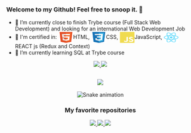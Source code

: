 ### Welcome to my Github! Feel free to snoop it. 🦝 

- 🔭 I’m currently close to finish Trybe course (Full Stack Web Development) and looking for an international Web Development Job
- 📕 I'm certified in: <img align="center" alt="Thiago-HTML" height="30" width="40" src="https://raw.githubusercontent.com/devicons/devicon/master/icons/html5/html5-original.svg">HTML, <img align="center" alt="Thiago-CSS" height="30" width="40" src="https://raw.githubusercontent.com/devicons/devicon/master/icons/css3/css3-original.svg">CSS, <img align="center" alt="Thiago-Js" height="30" width="40" src="https://raw.githubusercontent.com/devicons/devicon/master/icons/javascript/javascript-plain.svg">JavaScript, <img align="center" alt="Thiago-React" height="30" width="40" src="https://raw.githubusercontent.com/devicons/devicon/master/icons/react/react-original.svg">REACT js (Redux and Context)
- 📖 I’m currently learning SQL at Trybe course

<div align="center">
  <a href="https://github.com/thiagoacmonteiro">
  <img height="165em" src="https://github-readme-stats.vercel.app/api?username=thiagoacmonteiro&show_icons=true&theme=merko&include_all_commits=true&count_private=true"/>
  <img height="165em" src="https://github-readme-stats.vercel.app/api/top-langs/?username=thiagoacmonteiro&layout=compact&langs_count=7&theme=merko"/>
  
  ##
 
<div> 
  <a href="https://www.linkedin.com/in/thiagoacmonteiro/" target="_blank"><img src="https://img.shields.io/badge/-LinkedIn-%230077B5?style=for-the-badge&logo=linkedin&logoColor=white" target="_blank"></a> 
 
  ![Snake animation](https://github.com/thiagoacmonteiro/thiagoacmonteiro/blob/output/github-contribution-grid-snake.svg)
 
</div>

### My favorite repositories
<a href="https://github.com/thiagoacmonteiro/cryptocurr"><img height="150em" src="https://github-readme-stats.vercel.app/api/pin/?username=thiagoacmonteiro&repo=cryptocurr&theme=merko"/>
<a href="https://github.com/thiagoacmonteiro/aluracord-matrix"><img height="150em" src="https://github-readme-stats.vercel.app/api/pin/?username=thiagoacmonteiro&repo=aluracord-matrix&theme=merko"/>
<a href="https://github.com/thiagoacmonteiro/Trybe-exercises"><img height="150em" src="https://github-readme-stats.vercel.app/api/pin/?username=thiagoacmonteiro&repo=Trybe-exercises&theme=merko"/>
